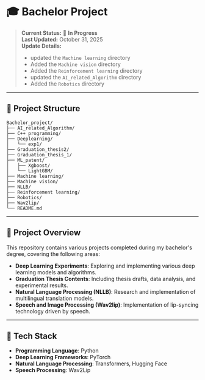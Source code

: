 # 🎓 Bachelor Project

> **Current Status:** 🚧 **In Progress**  
> **Last Updated:** October 31, 2025  
> **Update Details:**  
> - updated the `Machine learning` directory
> - Added the `Machine vision` directory  
> - Added the `Reinforcement learning` directory  
> - updated the `AI_related_Algorithm` directory  
> - Added the `Robotics` directory  

---

## 📂 Project Structure

```plaintext
Bachelor_project/
├── AI_related_Algorithm/
├── C++ programming/
├── Deeplearning/
│   └── exp1/
├── Graduation_thesis2/
├── Graduation_thesis_1/
├── ML_patent/
│   ├── Xgboost/
│   └── LightGBM/
├── Machine learning/
├── Machine vision/
├── NLLB/
├── Reinforcement learning/
├── Robotics/
├── Wav2lip/
└── README.md

```

---

## 🧠 Project Overview

This repository contains various projects completed during my bachelor's degree, covering the following areas:

- **Deep Learning Experiments**: Exploring and implementing various deep learning models and algorithms.
- **Graduation Thesis Contents**: Including thesis drafts, data analysis, and experimental results.
- **Natural Language Processing (NLLB)**: Research and implementation of multilingual translation models.
- **Speech and Image Processing (Wav2lip)**: Implementation of lip-syncing technology driven by speech.

---

## 🔧 Tech Stack

- **Programming Language**: Python
- **Deep Learning Frameworks**: PyTorch
- **Natural Language Processing**: Transformers, Hugging Face
- **Speech Processing**: Wav2Lip

